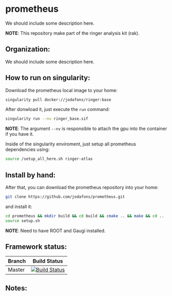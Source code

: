 # prometheus 

We should include some description here.

**NOTE**: This repository make part of the ringer analysis kit (rak).

## Organization:

We should include some description here.

## How to run on singularity:

Download the prometheus local image to your home:
```bash
singularity pull docker://jodafons/ringer:base
```

After donwload it, just execute the `run` command:
```bash
singularity run --nv ringer_base.sif
```
**NOTE**: The argument `--nv` is responsible to attach the gpu into the container if you have it.

Inside of the singularity enviroment, just setup all prometheus dependencies using:
```bash
source /setup_all_here.sh ringer-atlas
```

## Install by hand:

After that, you can download the prometheus repository into your home:

```bash
git clone https://github.com/jodafons/prometheus.git
```
and install it:
```bash
cd prometheus && mkdir build && cd build && cmake .. && make && cd ..
source setup.sh
```

**NOTE**: Need to have ROOT and Gaugi installed.

## Framework status:

|  Branch    | Build Status |
| ---------- | ------------ |
|   Master   | [![Build Status](https://travis-ci.com/jodafons/prometheus.svg?branch=master)](https://travisci.org/jodafons/lorenzetti) |


## Notes:



